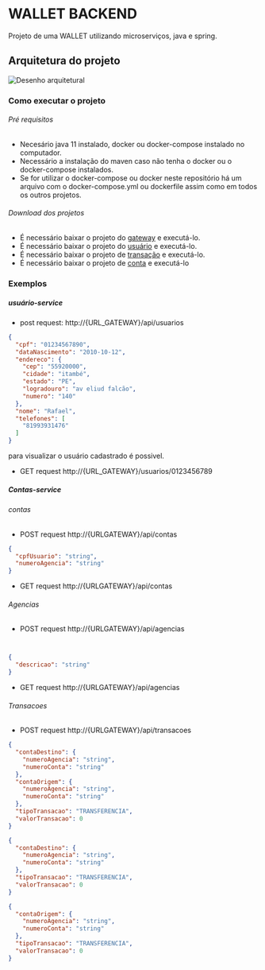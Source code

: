 # WALLET BACKEND

Projeto de uma WALLET utilizando microserviços, java e spring.
## Arquitetura do projeto

![Desenho arquitetural](https://user-images.githubusercontent.com/25590639/150031129-5ca1fdd4-e610-4958-8605-c8c13751ca77.jpeg)


### Como executar o projeto

###### Pré requisitos

* Necesário java 11 instalado, docker ou docker-compose instalado no computador.
* Necessário a instalação do maven caso não tenha o docker ou o docker-compose instalados.
* Se for utilizar o docker-compose ou docker neste repositório há um arquivo com o docker-compose.yml ou dockerfile assim como em todos os outros projetos.


###### Download dos projetos
* É necessário baixar o projeto do [gateway](https://github.com/RafaelMatheus/gateway-api-wallet) e executá-lo.
* É necessário baixar o projeto do [usuário](https://github.com/RafaelMatheus/usuario-service) e executá-lo.
* É necessário baixar o projeto de [transação](https://github.com/RafaelMatheus/transacao-service) e executá-lo. 
* É necessário baixar o projeto de [conta](https://github.com/RafaelMatheus/account-service) e executá-lo

### Exemplos

##### usuário-service

* post request: http://{URL_GATEWAY}/api/usuarios

```json
{
  "cpf": "01234567890",
  "dataNascimento": "2010-10-12",
  "endereco": {
    "cep": "55920000",
    "cidade": "itambé",
    "estado": "PE",
    "logradouro": "av eliud falcão",
    "numero": "140"
  },
  "nome": "Rafael",
  "telefones": [
    "81993931476"
  ]
}
```

para visualizar o usuário cadastrado é possivel.
* GET request http://{URL_GATEWAY}/usuarios/0123456789


##### Contas-service

###### contas
* POST request http://{URLGATEWAY}/api/contas

``` json 
{
  "cpfUsuario": "string",
  "numeroAgencia": "string"
}
```
* GET request http://{URLGATEWAY}/api/contas

###### Agencias
* POST request http://{URLGATEWAY}/api/agencias

``` json 


{
  "descricao": "string"
}

```
* GET request http://{URLGATEWAY}/api/agencias

###### Transacoes

* POST request http://{URLGATEWAY}/api/transacoes

``` json 
{
  "contaDestino": {
    "numeroAgencia": "string",
    "numeroConta": "string"
  },
  "contaOrigem": {
    "numeroAgencia": "string",
    "numeroConta": "string"
  },
  "tipoTransacao": "TRANSFERENCIA",
  "valorTransacao": 0
}

```

``` json 
{
  "contaDestino": {
    "numeroAgencia": "string",
    "numeroConta": "string"
  },
  "tipoTransacao": "TRANSFERENCIA",
  "valorTransacao": 0
}

```

``` json 
{
  "contaOrigem": {
    "numeroAgencia": "string",
    "numeroConta": "string"
  },
  "tipoTransacao": "TRANSFERENCIA",
  "valorTransacao": 0
}

```
